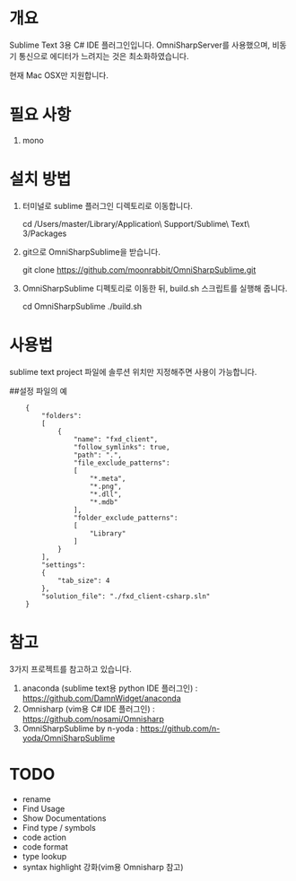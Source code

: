 # 개요
Sublime Text 3용 C# IDE 플러그인입니다. OmniSharpServer를 사용했으며, 비동기 통신으로
에디터가 느려지는 것은 최소화하였습니다.

현재 Mac OSX만 지원합니다.

# 필요 사항
1. mono

# 설치 방법
1. 터미널로 sublime 플러그인 디렉토리로 이동합니다.

    cd /Users/master/Library/Application\ Support/Sublime\ Text\ 3/Packages

2. git으로 OmniSharpSublime을 받습니다.

    git clone https://github.com/moonrabbit/OmniSharpSublime.git

3. OmniSharpSublime 디펙토리로 이동한 뒤, build.sh 스크립트를 실행해 줍니다.

    cd OmniSharpSublime
    ./build.sh

# 사용법
sublime text project 파일에 솔루션 위치만 지정해주면 사용이 가능합니다.

##설정 파일의 예

        {
            "folders":
            [
                {
                    "name": "fxd_client",
                    "follow_symlinks": true,
                    "path": ".",
                    "file_exclude_patterns":
                    [
                        "*.meta",
                        "*.png",
                        "*.dll",
                        "*.mdb"
                    ],
                    "folder_exclude_patterns":
                    [
                        "Library"
                    ]
                }
            ],
            "settings":
            {
                "tab_size": 4
            },
            "solution_file": "./fxd_client-csharp.sln"
        }


# 참고

3가지 프로젝트를 참고하고 있습니다.

1. anaconda (sublime text용 python IDE 플러그인) :
https://github.com/DamnWidget/anaconda
2. Omnisharp (vim용 C# IDE 플러그인) :
https://github.com/nosami/Omnisharp
3. OmniSharpSublime by n-yoda :
https://github.com/n-yoda/OmniSharpSublime

# TODO
* rename
* Find Usage
* Show Documentations
* Find type / symbols
* code action
* code format
* type lookup
* syntax highlight 강화(vim용 Omnisharp 참고)